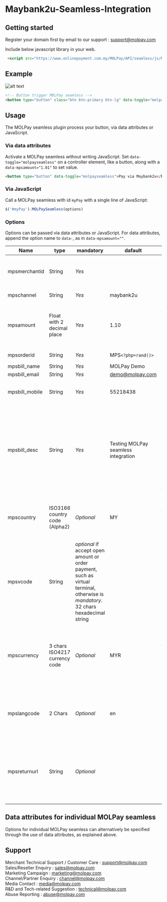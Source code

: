 Maybank2u-Seamless-Integration
==============================


Getting started
---------------

Register your domain first by email to our support : support@molpay.com 

Include below javascript library in your web.

```html
 <script src="https://www.onlinepayment.com.my/MOLPay/API/seamless/js/MOLPay_seamless.deco.js"></script> 
```

Example
---------

![alt text](https://raw.githubusercontent.com/MOLPay/Maybank2u-Seamless-Integration/master/mb2u_button.jpg "Example Button")

```html
<!-- Button trigger MOLPay seamless -->
<button type="button" class="btn btn-primary btn-lg" data-toggle="molpayseamless" data-mpsmerchantid="molpaymerchant" data-mpschannel="maybank2u" data-mpsamount="1.20" data-mpsorderid="TEST1139669863" data-mpsbill_name="MOLPay Technical" >Pay via Maybank2u</button>
```

Usage
-----

The MOLPay seamless plugin process your button, via data attributes or JavaScript.

<h3>Via data attributes</h3>

Activate a MOLPay seamless without writing JavaScript. Set <code>data-toggle="molpayseamless"</code> on a controller element, like a button, along with a <code>data-mpsamount="1.01"</code> to set value.

```html
<button type="button" data-toggle="molpayseamless">Pay via Maybank2u</button> 
```

<h3>Via JavaScript</h3>

Call a MOLPay seamless with id <code>myPay</code> with a single line of JavaScript:

```javascript
$('#myPay').MOLPaySeamless(options) 
```

<h3>Options</h3>

Options can be passed via data attributes or JavaScript. For data attributes, append the option name to <code>data-</code>, as in <code>data-mpsamount=""</code>.

Name | type | mandatory | dafault | description
--- | --- | --- | --- | ---
mpsmerchantid |	String |	*Yes* |		 | Is the merchant login name given by MOLPay.
mpschannel |	String |	*Yes* |	maybank2u |	Bank code name.
mpsamount |	Float with 2 decimal place |	*Yes* |	1.10 |	The transaction amount in one bill. **Min accepted amount : 1.01**
mpsorderid |	String |	*Yes* |	MPS`<?php=rand()>` |	Bill/invoice number.
mpsbill_name |	String |	*Yes* |	MOLPay Demo |	Buyer name
mpsbill_email |	String |	*Yes* |	demo@molpay.com |	Buyer email
mpsbill_mobile |	String |	*Yes* |	55218438 |	Buyer mobile contact number.
mpsbill_desc |	String |	*Yes* |	Testing MOLPay seamless integration |	Purchase itemized list or order description. Try to avoid special character so that the payment request is not blocked by web application firewall.
mpscountry |	ISO3166 country code (Alpha2) |	*Optional* |	MY |	Buyer.s country or the shipping destionation country. E.g. MY for Malaysia.
mpsvcode |	String |	*optional* if accept open amount or order payment, such as virtual terminal, otherwise is *mandatory*. 32 chars hexadecimal string | 	 |	This is the data integrity protection hash string.
mpscurrency |	3 chars ISO4217 currency code |	*Optional* |	MYR |	Default payment currency from merchant site. E.g. MYR, USD, EUR, AUD, SGD, CNY, IDR.
mpslangcode |	2 Chars |	*Optional* |	en |	Default language, i.e. English, will be displayed without langcode specified.
mpsreturnurl |	String |	*Optional* |		 | Obsoleted. Used for multiple return URL. All URLs must be registered beforehand with MOLPay.

Data attributes for individual MOLPay seamless
----------------------------------------------
Options for individual MOLPay seamless can alternatively be specified through the use of data attributes, as explained above.

Support
-------
Merchant Technical Support / Customer Care : support@molpay.com <br>
Sales/Reseller Enquiry : sales@molpay.com <br>
Marketing Campaign : marketing@molpay.com <br>
Channel/Partner Enquiry : channel@molpay.com <br>
Media Contact : media@molpay.com <br>
R&D and Tech-related Suggestion : technical@molpay.com <br>
Abuse Reporting : abuse@molpay.com

